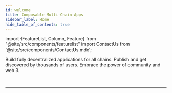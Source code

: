 ```yaml
---
id: welcome
title: Composable Multi-Chain Apps
sidebar_label: Home
hide_table_of_contents: true
---
```


import {FeatureList, Column, Feature} from "@site/src/components/featurelist"
import ContactUs from '@site/src/components/ContactUs.mdx';

Build fully decentralized applications for all chains. Publish and get discovered by thousands of users. Embrace the power of community and web 3.

<FeatureList>
  <Column title="Build Web Applications">
    <Feature url="/bos/overview" title="Overview" subtitle="Why NEAR Components" image="bos.png" />
    <Feature url="/bos/tutorial/quickstart" title="Quickstart" subtitle="Build your first component!" image="quickstart.png" />
    <Feature url="/bos/components" title="Components" subtitle="Build composable applications" image="frontend-bos.png" />
    <Feature url="/bos/api/home" title="API" subtitle="Interact with the blockchain" image="api.png" />
    <Feature url="/bos/dev/vscode" title="VSCode Extension" subtitle="Develop components in vscode" image="vscode.png" />
  </Column>
  <Column title="Tutorials">
    <Feature url="/bos/tutorial/quickstart" title="Quickstart" subtitle="Build your first component!" image="quickstart.png" />
    <Feature url="/bos/tutorial/interaction" title="Contract Interaction" subtitle="Connect your app to a smart contract" image="bos-contract.png" />
    <Feature url="/bos/tutorial/lido" title="Multi-Chain" subtitle="Connect your app to Ethereum" image="bos-lido.png" />
    <Feature url="/bos/tutorial/ds-components" title="Styling" subtitle="Style your application" image="multiple.png" />
  </Column>
  <Column title="Discover Gateways">
    <Feature url="https://near.org" title="near.org" subtitle="The main gateway to NEAR" image="near-logo.png" />
    <Feature url="https://near.social" title="NEAR Social" subtitle="A social gateway built on NEAR" image="near-social.png" />
    <Feature url="https://bos.gg" title="bos.gg" subtitle="Near Loves Ethereum" image="near-eth.png" />
    <Feature url="https://welldone-gateway.vercel.app/" title="WellDone Gateway" subtitle="A multichain gateway" image="welldone.png" />
  </Column>
</FeatureList>

<br/>

---

<ContactUs />
